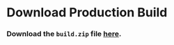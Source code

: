 # Download Production Build

### Download the `build.zip` file [here](https://github.com/younes-alturkey/soudah-development-landing/raw/main/build.zip).
